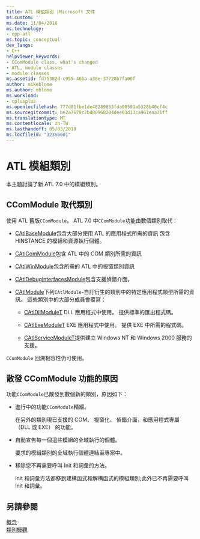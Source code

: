 ```yaml
---
title: ATL 模組類別 |Microsoft 文件
ms.custom: ''
ms.date: 11/04/2016
ms.technology:
- cpp-atl
ms.topic: conceptual
dev_langs:
- C++
helpviewer_keywords:
- CComModule class, what's changed
- ATL, module classes
- module classes
ms.assetid: fd75382d-c955-46ba-a38e-37728b7fa00f
author: mikeblome
ms.author: mblome
ms.workload:
- cplusplus
ms.openlocfilehash: 777d81fbe1de48289863fda00591a5328b40cf4c
ms.sourcegitcommit: be2a7679c2bd80968204dee03d13ca961eaa31ff
ms.translationtype: MT
ms.contentlocale: zh-TW
ms.lasthandoff: 05/03/2018
ms.locfileid: "32356601"
---
```

# <a name="atl-module-classes"></a>ATL 模組類別
本主題討論了新 ATL 7.0 中的模組類別。  
  
## <a name="ccommodule-replacement-classes"></a>CComModule 取代類別  
 使用 ATL 舊版`CComModule`。 ATL 7.0 中`CComModule`功能由數個類別取代：  
  
-   [CAtlBaseModule](../atl/reference/catlbasemodule-class.md)包含大部分使用 ATL 的應用程式所需的資訊 包含 HINSTANCE 的模組和資源執行個體。  
  
-   [CAtlComModule](../atl/reference/catlcommodule-class.md)包含 ATL 中的 COM 類別所需的資訊  
  
-   [CAtlWinModule](../atl/reference/catlwinmodule-class.md)包含所需的 ATL 中的視窗類別資訊  
  
-   [CAtlDebugInterfacesModule](../atl/reference/catldebuginterfacesmodule-class.md)包含支援偵錯介面。  
  
-   [CAtlModule](../atl/reference/catlmodule-class.md)下列`CAtlModule`-自訂衍生的類別中的特定應用程式類型所需的資訊。 這些類別中的大部分成員會覆寫：  
  
    -   [CAtlDllModuleT](../atl/reference/catldllmodulet-class.md) DLL 應用程式中使用。 提供標準的匯出程式碼。  
  
    -   [CAtlExeModuleT](../atl/reference/catlexemodulet-class.md) EXE 應用程式中使用。 提供 EXE 中所需的程式碼。  
  
    -   [CAtlServiceModuleT](../atl/reference/catlservicemodulet-class.md)提供建立 Windows NT 和 Windows 2000 服務的支援。  
  
 `CComModule` 回溯相容性仍可使用。  
  
## <a name="reasons-for-distributing-ccommodule-functionality"></a>散發 CComModule 功能的原因  
 功能`CComModule`已散發到數個新的類別，原因如下：  
  
-   進行中的功能`CComModule`精細。  
  
     在另外的類別現已支援的 COM、 視窗化、 偵錯介面，和應用程式專屬 （DLL 或 EXE） 的功能。  
  
-   自動宣告每一個這些模組的全域執行的個體。  
  
     要求的模組類別的全域執行個體連結至專案中。  
  
-   移除您不再需要呼叫 Init 和詞彙的方法。  
  
     Init 和詞彙方法都移到建構函式和解構函式的模組類別;此外已不再需要呼叫 Init 和詞彙。  
  
## <a name="see-also"></a>另請參閱  
 [概念](../atl/active-template-library-atl-concepts.md)   
 [類別概觀](../atl/atl-class-overview.md)

